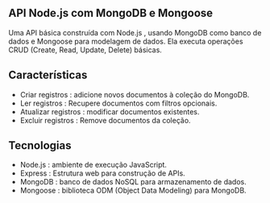 ## API Node.js com MongoDB e Mongoose

Uma API básica construída com Node.js , usando MongoDB como banco de dados e Mongoose para modelagem de dados. Ela executa operações CRUD (Create, Read, Update, Delete) básicas.

## Características

* Criar registros : adicione novos documentos à coleção do MongoDB.
* Ler registros : Recupere documentos com filtros opcionais.
* Atualizar registros : modificar documentos existentes.
* Excluir registros : Remove documentos da coleção.

## Tecnologias

* Node.js : ambiente de execução JavaScript.
* Express : Estrutura web para construção de APIs.
* MongoDB : banco de dados NoSQL para armazenamento de dados.
* Mongoose : biblioteca ODM (Object Data Modeling) para MongoDB.


